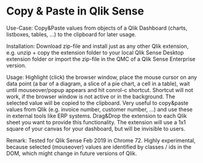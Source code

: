 # Copy & Paste in Qlik Sense

Use-Case:
Copy&Paste values from objects of a Qlik Dashboard (charts, listboxes, tables, ...) to the clipboard for later usage.

Installation:
Download zip-file and install just as any other Qlik extension, e.g. unzip + copy the extension folder to your local Qlik Sense Desktop extension folder or import the zip-file in the QMC of a Qlik Sense Enterprise version.

Usage:
Highlight (click) the browser window, place the mouse cursor on any data point (a bar of a diagram, a slice of a pie chart, a cell in a table), wait until mouseover/popup appears and hit conrol-c shortcut. Shortcut will not work, if the browser window is not active or in the background.
The selected value will be copied to the clipboard. Very useful to copy&paste values from Qlik (e.g. invoice number, customer number, ...) and use these in external tools like ERP systems.
Drag&Drop the extension to each Qlik sheet you want to provide this functionality. The extension will use a 1x1 square of your canvas for your dashboard, but will be invisible to users.


Remark:
Tested for Qlik Sense Feb 2019 in Chrome 72. Highly experimental, because selected (mouseover) values are identified by classes / ids in the DOM, which might change in future versions of Qlik.
